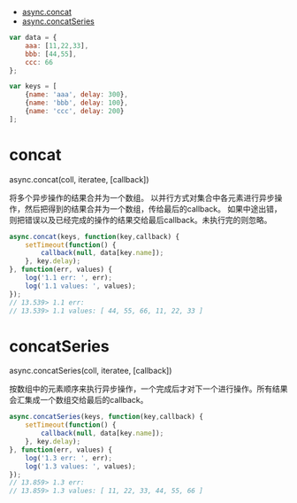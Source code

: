 +   [async.concat](#concat)
+   [async.concatSeries](#concatseries)

```javascript
var data = {
    aaa: [11,22,33],
    bbb: [44,55],
    ccc: 66
};

var keys = [
    {name: 'aaa', delay: 300},
    {name: 'bbb', delay: 100},
    {name: 'ccc', delay: 200}
];
```

# concat
async.concat(coll, iteratee, [callback])

将多个异步操作的结果合并为一个数组。
以并行方式对集合中各元素进行异步操作，然后把得到的结果合并为一个数组，传给最后的callback。
如果中途出错，则把错误以及已经完成的操作的结果交给最后callback。未执行完的则忽略。

```javascript
async.concat(keys, function(key,callback) {
    setTimeout(function() {
        callback(null, data[key.name]);
    }, key.delay);
}, function(err, values) {
    log('1.1 err: ', err);
    log('1.1 values: ', values);
});
// 13.539> 1.1 err:
// 13.539> 1.1 values: [ 44, 55, 66, 11, 22, 33 ]
```

# concatSeries
async.concatSeries(coll, iteratee, [callback])

按数组中的元素顺序来执行异步操作，一个完成后才对下一个进行操作。所有结果会汇集成一个数组交给最后的callback。

```javascript
async.concatSeries(keys, function(key,callback) {
    setTimeout(function() {
        callback(null, data[key.name]);
    }, key.delay);
}, function(err, values) {
    log('1.3 err: ', err);
    log('1.3 values: ', values);
});
// 13.859> 1.3 err:
// 13.859> 1.3 values: [ 11, 22, 33, 44, 55, 66 ]
```
